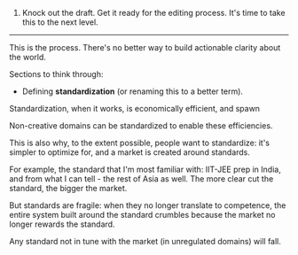 1. Knock out the draft. Get it ready for the editing process. It's time to take this to the next level.

----

This is the process. There's no better way to build actionable clarity about the world.

Sections to think through:
- Defining **standardization** (or renaming this to a better term).

Standardization, when it works, is economically efficient, and spawn

Non-creative domains can be standardized to enable these efficiencies.

This is also why, to the extent possible, people want to standardize: it's simpler to optimize for, and a market is created around standards.

For example, the standard that I'm most familiar with: IIT-JEE prep in India, and from what I can tell - the rest of Asia as well. The more clear cut the standard, the bigger the market.

But standards are fragile: when they no longer translate to competence, the entire system built around the standard crumbles because the market no longer rewards the standard.

Any standard not in tune with the market (in unregulated domains) will fall.


